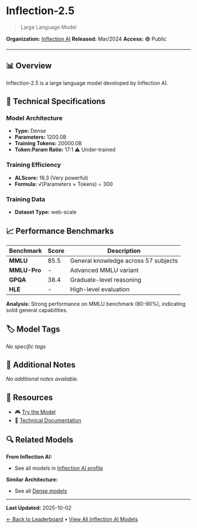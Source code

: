 # Inflection-2.5

> Large Language Model

**Organization:** [Inflection AI](../../labs/inflection-ai.md)
**Released:** Mar/2024
**Access:** 🟢 Public

---

## 📊 Overview

Inflection-2.5 is a large language model developed by Inflection AI.

## 🔧 Technical Specifications

### Model Architecture
- **Type:** Dense
- **Parameters:** 1200.0B
- **Training Tokens:** 20000.0B
- **Token:Param Ratio:** 17:1 ⚠️ Under-trained

### Training Efficiency
- **ALScore:** 16.3 (Very powerful)
- **Formula:** √(Parameters × Tokens) ÷ 300

### Training Data
- **Dataset Type:** web-scale

## 📈 Performance Benchmarks

| Benchmark | Score | Description |
|-----------|-------|-------------|
| **MMLU** | 85.5 | General knowledge across 57 subjects |
| **MMLU-Pro** | - | Advanced MMLU variant |
| **GPQA** | 38.4 | Graduate-level reasoning |
| **HLE** | - | High-level evaluation |

**Analysis:** Strong performance on MMLU benchmark (80-90%), indicating solid general capabilities.

## 🏷️ Model Tags

_No specific tags_

## 📝 Additional Notes

_No additional notes available._

## 🔗 Resources

- 🎮 [Try the Model](https://inflection.ai/inflection-2)
- 📄 [Technical Documentation](https://inflection.ai/inflection-2-5)

## 🔍 Related Models

**From Inflection AI:**
- See all models in [Inflection AI profile](../../labs/inflection-ai.md)

**Similar Architecture:**
- See all [Dense models](../../architectures/dense.md)

---

**Last Updated:** 2025-10-02

[← Back to Leaderboard](../../README.md) • [View All Inflection AI Models](../../labs/inflection-ai.md)
